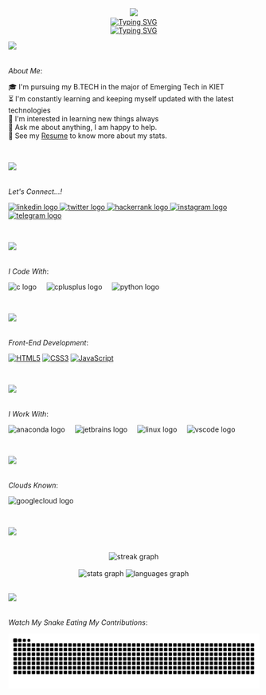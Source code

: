 <div align="center">
  <img height="150" src="https://camo.githubusercontent.com/62da68eb62b1e5f175f7d1f0191dd89a653d7908feb22d37d4a0ab07365d6791/68747470733a2f2f6d656469612e67697068792e636f6d2f6d656469612f4d3967624264396e6244724f5475314d71782f67697068792e676966"  />
</div>

<div align="center">
<a href="https://git.io/typing-svg"><img src="https://readme-typing-svg.herokuapp.com?font=Pacifico&pause=1000&color=F7F51A&center=true&vCenter=true&width=435&lines=Hello+%3CCoder's%2F%3E!%2C+I'm+Thirumala+Sai+Harsha" alt="Typing SVG" /></a>
</div>

<div align="center">
<a href="https://git.io/typing-svg"><img src="https://readme-typing-svg.herokuapp.com?font=Pacifico&pause=1000&color=18F7F5&center=true&vCenter=true&repeat=false&width=435&lines=%F0%9F%91%A8%E2%80%8D%F0%9F%92%BB+I'm+a+Learning+Enthusiast+%F0%9F%91%A8%E2%80%8D%F0%9F%92%BB" alt="Typing SVG" /></a>
</div>

<p dir="auto"><a target="_blank" rel="noopener noreferrer nofollow" href="https://user-images.githubusercontent.com/73097560/115834477-dbab4500-a447-11eb-908a-139a6edaec5c.gif"><img src="https://user-images.githubusercontent.com/73097560/115834477-dbab4500-a447-11eb-908a-139a6edaec5c.gif" data-animated-image="" style="max-width: 100%;"></a><br><br></p>

<p dir="auto"><em>About Me</em>:</p>
🎓 I'm pursuing my B.TECH in the major of Emerging Tech in KIET</br>
⏳ I'm constantly learning and keeping myself updated with the latest technologies</br>
🤔 I'm interested in learning new things always</br>
💬 Ask me about anything, I am happy to help.</br>
📝 See my <a href="https://drive.google.com/drive/folders/1ZlOgsUSov3zc3gJOBgMqbHObidLrg91C?usp=sharing">Resume</a> to know more about my stats.</br>
</p>
<br>

<p dir="auto"><a target="_blank" rel="noopener noreferrer nofollow" href="https://user-images.githubusercontent.com/73097560/115834477-dbab4500-a447-11eb-908a-139a6edaec5c.gif"><img src="https://user-images.githubusercontent.com/73097560/115834477-dbab4500-a447-11eb-908a-139a6edaec5c.gif" data-animated-image="" style="max-width: 100%;"></a><br><br></p>

<p dir="auto"><em>Let's Connect...!</em></p>
  <a href="https://www.linkedin.com/in/saiharsha3377/" target="_blank">
    <img src="https://img.shields.io/static/v1?message=LinkedIn&logo=linkedin&label=&color=0077B5&logoColor=white&labelColor=&style=for-the-badge" height="25" alt="linkedin logo"  />
  </a>
  <a href="https://twitter.com/i/flow/login?redirect_after_login=%2Fsaiharsha3377" target="_blank">
    <img src="https://img.shields.io/static/v1?message=Twitter&logo=twitter&label=&color=1DA1F2&logoColor=white&labelColor=&style=for-the-badge" height="25" alt="twitter logo"  />
  </a>
  <a href="https://www.hackerrank.com/saiharsha3377?hr_r=1" target="_blank">
    <img src="https://img.shields.io/static/v1?message=HackerRank&logo=hackerrank&label=&color=2EC866&logoColor=white&labelColor=&style=for-the-badge" height="25" alt="hackerrank logo"  />
  </a>
  <a href="https://www.instagram.com/__flirty_coder__x7/" target="_blank">
    <img src="https://img.shields.io/static/v1?message=Instagram&logo=instagram&label=&color=E4405F&logoColor=white&labelColor=&style=for-the-badge" height="25" alt="instagram logo"  />
  </a>
  <a href="https://t.me/saiharsha_x7" target="_blank">
    <img src="https://img.shields.io/static/v1?message=Telegram&logo=telegram&label=&color=2CA5E0&logoColor=white&labelColor=&style=for-the-badge" height="25" alt="telegram logo"  />
  </a>
</div>
</p>
<br>
<p dir="auto"><a target="_blank" rel="noopener noreferrer nofollow" href="https://user-images.githubusercontent.com/73097560/115834477-dbab4500-a447-11eb-908a-139a6edaec5c.gif"><img src="https://user-images.githubusercontent.com/73097560/115834477-dbab4500-a447-11eb-908a-139a6edaec5c.gif" data-animated-image="" style="max-width: 100%;"></a><br><br></p>

<p dir="auto"><em>I Code With</em>:</p>
 <div align="left">
  <img src="https://cdn.jsdelivr.net/gh/devicons/devicon/icons/c/c-original.svg" height="50" alt="c logo"  />
  <img width="12" />
  <img src="https://cdn.jsdelivr.net/gh/devicons/devicon/icons/cplusplus/cplusplus-original.svg" height="50" alt="cplusplus logo"  />
  <img width="12" />
  <img src="https://cdn.jsdelivr.net/gh/devicons/devicon/icons/python/python-original.svg" height="50" alt="python logo"  />
  <img width="12" />
 </div>
 </p>
 <br>

 <p dir="auto"><a target="_blank" rel="noopener noreferrer nofollow" href="https://user-images.githubusercontent.com/73097560/115834477-dbab4500-a447-11eb-908a-139a6edaec5c.gif"><img src="https://user-images.githubusercontent.com/73097560/115834477-dbab4500-a447-11eb-908a-139a6edaec5c.gif" data-animated-image="" style="max-width: 100%;"></a><br><br></p>
 
<p dir="auto"><em>Front-End Development</em>:</p>
<p dir="auto"><a target="_blank" rel="noopener noreferrer nofollow" href="https://camo.githubusercontent.com/819068798393631dfa06d6ba12a235382f6f009675d30a527a6be7f6ba73558b/68747470733a2f2f696d672e736869656c64732e696f2f62616467652f48544d4c352532302d2532334533344632362e7376673f7374796c653d666f722d7468652d6261646765266c6f676f3d68746d6c35266c6f676f436f6c6f723d7768697465"><img src="https://camo.githubusercontent.com/819068798393631dfa06d6ba12a235382f6f009675d30a527a6be7f6ba73558b/68747470733a2f2f696d672e736869656c64732e696f2f62616467652f48544d4c352532302d2532334533344632362e7376673f7374796c653d666f722d7468652d6261646765266c6f676f3d68746d6c35266c6f676f436f6c6f723d7768697465" alt="HTML5" data-canonical-src="https://img.shields.io/badge/HTML5%20-%23E34F26.svg?style=for-the-badge&amp;logo=html5&amp;logoColor=white" style="max-width: 100%;"></a>
<a target="_blank" rel="noopener noreferrer nofollow" href="https://camo.githubusercontent.com/82a27b02a3817d130c2c07c5c611bd0efeb852786b829db07cd4b42aa021407f/68747470733a2f2f696d672e736869656c64732e696f2f62616467652f4353532532302d2532333135373242362e7376673f7374796c653d666f722d7468652d6261646765266c6f676f3d63737333266c6f676f436f6c6f723d7768697465"><img src="https://camo.githubusercontent.com/82a27b02a3817d130c2c07c5c611bd0efeb852786b829db07cd4b42aa021407f/68747470733a2f2f696d672e736869656c64732e696f2f62616467652f4353532532302d2532333135373242362e7376673f7374796c653d666f722d7468652d6261646765266c6f676f3d63737333266c6f676f436f6c6f723d7768697465" alt="CSS3" data-canonical-src="https://img.shields.io/badge/CSS%20-%231572B6.svg?style=for-the-badge&amp;logo=css3&amp;logoColor=white" style="max-width: 100%;"></a>
<a target="_blank" rel="noopener noreferrer nofollow" href="https://camo.githubusercontent.com/0dc176976add53c960306227f875bdeb8b1f77a5db6b9fc8c86e227fce652c31/68747470733a2f2f696d672e736869656c64732e696f2f62616467652f4a6176615363726970742532302d2532334637444631452e7376673f7374796c653d666f722d7468652d6261646765266c6f676f3d6a617661736372697074266c6f676f436f6c6f723d626c61636b"><img src="https://camo.githubusercontent.com/0dc176976add53c960306227f875bdeb8b1f77a5db6b9fc8c86e227fce652c31/68747470733a2f2f696d672e736869656c64732e696f2f62616467652f4a6176615363726970742532302d2532334637444631452e7376673f7374796c653d666f722d7468652d6261646765266c6f676f3d6a617661736372697074266c6f676f436f6c6f723d626c61636b" alt="JavaScript" data-canonical-src="https://img.shields.io/badge/JavaScript%20-%23F7DF1E.svg?style=for-the-badge&amp;logo=javascript&amp;logoColor=black" style="max-width: 100%;"></a></p>
<br>

<p dir="auto"><a target="_blank" rel="noopener noreferrer nofollow" href="https://user-images.githubusercontent.com/73097560/115834477-dbab4500-a447-11eb-908a-139a6edaec5c.gif"><img src="https://user-images.githubusercontent.com/73097560/115834477-dbab4500-a447-11eb-908a-139a6edaec5c.gif" data-animated-image="" style="max-width: 100%;"></a><br><br></p>

<p dir="auto"><em>I Work With</em>:</p>
<p align="left">
   <img src="https://cdn.jsdelivr.net/gh/devicons/devicon/icons/anaconda/anaconda-original.svg" height="50" alt="anaconda logo"  />
  <img width="12" />
  <img src="https://cdn.jsdelivr.net/gh/devicons/devicon/icons/jetbrains/jetbrains-original.svg" height="50" alt="jetbrains logo"  />
  <img width="12" />
  <img src="https://cdn.jsdelivr.net/gh/devicons/devicon/icons/linux/linux-original.svg" height="50" alt="linux logo"  />
  <img width="12" />
  <img src="https://cdn.jsdelivr.net/gh/devicons/devicon/icons/vscode/vscode-original.svg" height="50" alt="vscode logo"  />
  <img width="12" />
</p>
<br>

<p dir="auto"><a target="_blank" rel="noopener noreferrer nofollow" href="https://user-images.githubusercontent.com/73097560/115834477-dbab4500-a447-11eb-908a-139a6edaec5c.gif"><img src="https://user-images.githubusercontent.com/73097560/115834477-dbab4500-a447-11eb-908a-139a6edaec5c.gif" data-animated-image="" style="max-width: 100%;"></a><br><br></p>

<p dir="auto"><em>Clouds Known</em>:</p>
<p align="left">
  <img src="https://cdn.jsdelivr.net/gh/devicons/devicon/icons/googlecloud/googlecloud-original.svg" height="50" alt="googlecloud logo"  />
  <img width="12" /></p>
  <br>

  <p dir="auto"><a target="_blank" rel="noopener noreferrer nofollow" href="https://user-images.githubusercontent.com/73097560/115834477-dbab4500-a447-11eb-908a-139a6edaec5c.gif"><img src="https://user-images.githubusercontent.com/73097560/115834477-dbab4500-a447-11eb-908a-139a6edaec5c.gif" data-animated-image="" style="max-width: 100%;"></a><br><br></p>

<div align="center">
  <img src="https://streak-stats.demolab.com?user=saiharsha3377&locale=en&mode=daily&theme=dark&hide_border=false&border_radius=5&order=3" height="220" alt="streak graph"  />
</div>
<br>

<div align="center">
  <img src="https://github-readme-stats.vercel.app/api?username=saiharsha3377&hide_title=false&hide_rank=false&show_icons=true&include_all_commits=true&count_private=true&disable_animations=false&theme=dracula&locale=en&hide_border=false" height="150" alt="stats graph"  />
  <img src="https://github-readme-stats.vercel.app/api/top-langs?username=saiharsha3377&locale=en&hide_title=false&layout=compact&card_width=320&langs_count=5&theme=dracula&hide_border=false" height="150" alt="languages graph"  />
</div>
<br>

  <p dir="auto"><a target="_blank" rel="noopener noreferrer nofollow" href="https://user-images.githubusercontent.com/73097560/115834477-dbab4500-a447-11eb-908a-139a6edaec5c.gif"><img src="https://user-images.githubusercontent.com/73097560/115834477-dbab4500-a447-11eb-908a-139a6edaec5c.gif" data-animated-image="" style="max-width: 100%;"></a><br><br></p>

<p dir="auto"><em>Watch My Snake Eating My Contributions</em>:</p>

![snake gif](https://github.com/saiharsha3377/saiharsha3377/blob/output/github-contribution-grid-snake-dark.svg)
